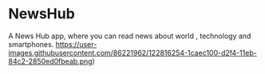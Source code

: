 # NewsHub
A News Hub app, where you can read news about world , technology and smartphones.
https://user-images.githubusercontent.com/86221962/122816254-1caec100-d2f4-11eb-84c2-2850ed0fbeab.png)
